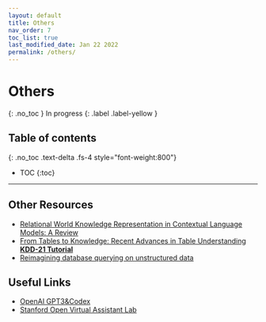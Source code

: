 ```yaml
---
layout: default
title: Others
nav_order: 7
toc_list: true
last_modified_date: Jan 22 2022
permalink: /others/
---
```

# Others
{: .no_toc }
In progress
{: .label .label-yellow }

## Table of contents
{: .no_toc .text-delta .fs-4 style="font-weight:800"}

- TOC
{:toc}

---
## Other Resources
- [Relational World Knowledge Representation in Contextual Language Models: A Review](https://arxiv.org/abs/2104.05837)
- [From Tables to Knowledge: Recent Advances in Table Understanding **KDD-21 Tutorial**](https://usc-isi-i2.github.io/KDD21Tutorial/)
- [Reimagining database querying on unstructured data](https://ai.facebook.com/blog/using-ai-for-database-queries-on-any-unstructured-data-set/)


## Useful Links
- [OpenAI GPT3&Codex](https://openai.com/api/)
- [Stanford Open Virtual Assistant Lab](https://oval.cs.stanford.edu/)

